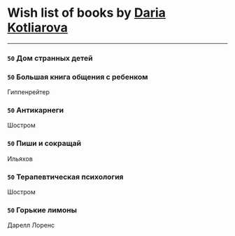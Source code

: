 # Wish list of books by [Daria Kotliarova](http://vk.com/id5180649)
---

### `50` Дом странных детей

### `50` Большая книга общения с ребенком
Гиппенрейтер

### `50` Антикарнеги
Шостром

### `50` Пиши и сокращай
Ильяхов

### `50` Терапевтическая психология
Шостром

### `50` Горькие лимоны
Дарелл Лоренс

